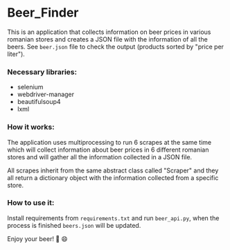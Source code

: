 # Beer_Finder
This is an application that collects information on beer prices in various romanian stores and creates a JSON file with the information of all the beers. See `beer.json` file to check the output (products sorted by "price per liter").

### Necessary libraries:

- selenium
- webdriver-manager
- beautifulsoup4
- lxml

### How it works:

The application uses multiprocessing to run 6 scrapes at the same time which will collect information about beer prices in 6 different romanian stores and will gather all the information collected in a JSON file.

All scrapes inherit from the same abstract class called "Scraper" and they all return a dictionary object with the information collected from a specific store.

### How to use it:

Install requirements from `requirements.txt` and run `beer_api.py`, when the process is finished `beers.json` will be updated.

Enjoy your beer! :beer: :smile:
